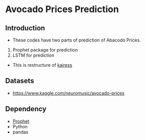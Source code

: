 Avocado Prices Prediction
=============

Introduction
------------------
* These codes have two parts of prediction of Abacodo Prices.
1. Prophet package for prediction
2. LSTM for prediction 

* This is restructure of [kairess](https://github.com/kairess/forecast_avocado_prices)



Datasets
------------------
* https://www.kaggle.com/neuromusic/avocado-prices



Dependency
------------------
* [Prophet](https://github.com/facebook/prophet)
* Python
* pandas




